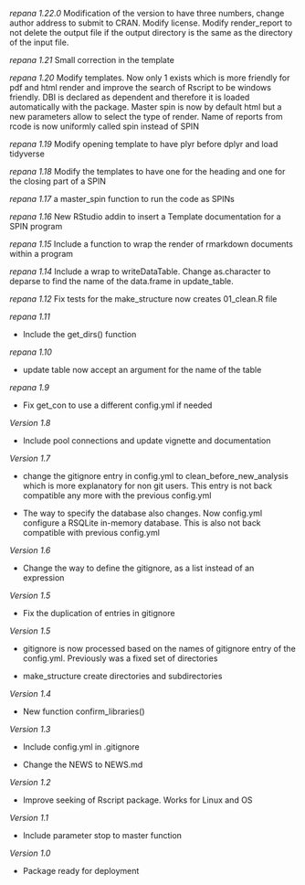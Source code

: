 *repana 1.22.0* Modification of the version to have three numbers, change author address to submit to CRAN. Modify license. Modify render_report to not delete the output file if the output directory is the same as the directory of the input file.

*repana 1.21* Small correction in the template

*repana 1.20* Modify templates. Now only 1 exists which is more friendly for pdf and html render
 and improve the search of Rscript to be windows friendly. DBI is declared as dependent and therefore
 it is loaded automatically with the package. Master spin is now by default html but a new parameters
 allow to select the type of render. Name of reports from rcode is now uniformly called spin instead of SPIN

*repana 1.19* Modify opening template to have plyr before dplyr and load tidyverse

*repana 1.18* Modify the templates to have one for the heading and one for the closing part of a SPIN

*repana 1.17* a master_spin function to run the code as SPINs

*repana 1.16* New RStudio addin to insert a Template documentation for a SPIN program

*repana 1.15* Include a function to wrap the render of rmarkdown documents within a program

*repana 1.14* Include a wrap to writeDataTable. Change as.character to deparse 
to find the name of the data.frame in update_table.

*repana 1.12* Fix tests for the make_structure now creates 01_clean.R file

*repana 1.11*
  - Include the get_dirs() function
  
*repana 1.10*
  - update table now accept an argument for the name of the table

*repana 1.9*
  - Fix get_con to use a different config.yml if needed

*Version 1.8*

  - Include pool connections and update vignette and documentation
  
*Version 1.7*
  - change the gitignore entry in config.yml to clean_before_new_analysis which
  is more explanatory for non git users.
  This entry is not back compatible any more with the previous config.yml
  
  - The way to specify the database also changes. Now config.yml configure a
  RSQLite in-memory database. This is also not back compatible with previous
  config.yml  

*Version 1.6*

  - Change the way to define the gitignore, as a list instead of an expression
    
*Version 1.5*

  - Fix the duplication of entries in gitignore
  
*Version 1.5*

  - gitignore is now processed based on the names of gitignore entry of
  the config.yml. Previously was a fixed set of directories
  
  - make_structure create directories and subdirectories
  
  
*Version 1.4*

  - New function confirm_libraries()
  
    
*Version 1.3*

  - Include config.yml in .gitignore

  - Change the NEWS to NEWS.md
  
  
*Version 1.2*

  - Improve seeking of Rscript package. Works for Linux and OS
  
  
*Version 1.1* 

  - Include parameter stop to master function

*Version 1.0*

  - Package ready for deployment
